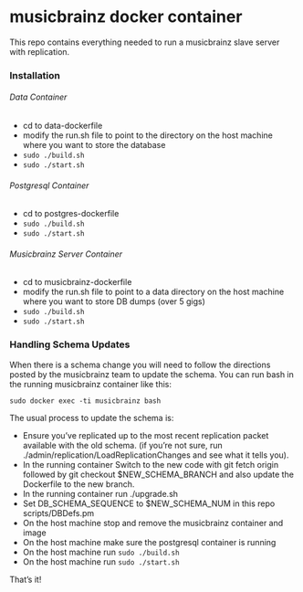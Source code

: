 musicbrainz docker container
==================

This repo contains everything needed to run a musicbrainz slave server with replication.

### Installation

###### Data Container
* cd to data-dockerfile
* modify the run.sh file to point to the directory on the host machine where you want to store the database
* `sudo ./build.sh`
* `sudo ./start.sh`
 
###### Postgresql Container
* cd to postgres-dockerfile
* `sudo ./build.sh`
* `sudo ./start.sh`
 
###### Musicbrainz Server Container
* cd to musicbrainz-dockerfile
* modify the run.sh file to point to a data directory on the host machine where you want to store DB dumps (over 5 gigs)
* `sudo ./build.sh`
* `sudo ./start.sh`

### Handling Schema Updates
When there is a schema change you will need to follow the directions posted by the musicbrainz team to update the schema.
You can run bash in the running musicbrainz container like this:

`sudo docker exec -ti musicbrainz bash`

The usual process to update the schema is:

* Ensure you’ve replicated up to the most recent replication packet available with the old schema. (if you’re not sure, run ./admin/replication/LoadReplicationChanges and see what it tells you).
* In the running container Switch to the new code with git fetch origin followed by git checkout $NEW_SCHEMA_BRANCH and also update the Dockerfile to the new branch.
* In the running container run ./upgrade.sh
* Set DB_SCHEMA_SEQUENCE to $NEW_SCHEMA_NUM in this repo scripts/DBDefs.pm
* On the host machine stop and remove the musicbrainz container and image
* On the host machine make sure the postgresql container is running
* On the host machine run `sudo ./build.sh`
* On the host machine run `sudo ./start.sh`

That’s it!
